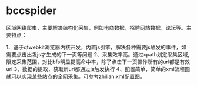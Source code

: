 bccspider
=========
区域网络爬虫，主要解决结构化采集，例如电商数据，招聘网站数据，论坛等。主要特点：

1、基于qtwebkit浏览器内核开发，内置js引擎，解决各种需要js触发的事件，如需要点击出发js才生成的下一页等问题
2、采集效率高。通过xpath划定采集区域,限定采集范围，对比bfs明显提高命中率，除了点击下一页操作所有的url都是有效url
3、数据的提取，获取新url都通过js触发执行
4、配置简单，简单的xml流程图就可以实现某些站点的全网采集。可参考zhilian.xml配置图。

